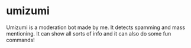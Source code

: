 # umizumi


Umizumi is a moderation bot made by me. It detects spamming and mass mentioning. It can show all sorts of info and it can also do some fun commands!
